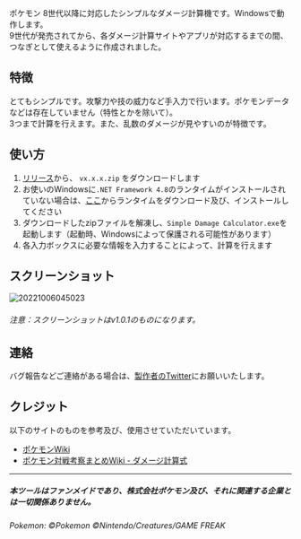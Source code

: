 ポケモン 8世代以降に対応したシンプルなダメージ計算機です。Windowsで動作します。  
9世代が発売されてから、各ダメージ計算サイトやアプリが対応するまでの間、つなぎとして使えるように作成されました。

## 特徴
とてもシンプルです。攻撃力や技の威力など手入力で行います。ポケモンデータなどは存在していません（特性とかを除いて）。  
3つまで計算を行えます。また、乱数のダメージが見やすいのが特徴です。

## 使い方
1. [リリース](https://github.com/oyamelon/Simple-Damage-Calculator/releases)から、 ```vx.x.x.zip``` をダウンロードします
2. お使いのWindowsに```.NET Framework 4.8```のランタイムがインストールされていない場合は、[ここ](https://dotnet.microsoft.com/ja-jp/download/dotnet-framework/net48)からランタイムをダウンロード及び、インストールしてください
3. ダウンロードしたzipファイルを解凍し、```Simple Damage Calculator.exe```を起動します（起動時、Windowsによって保護される可能性があります）
4. 各入力ボックスに必要な情報を入力することによって、計算を行えます

## スクリーンショット
![20221006045023](https://user-images.githubusercontent.com/97399080/194150406-de5f9eb9-df5f-4d20-add4-81f18ad78dcd.png)
###### 注意：スクリーンショットはv1.0.1のものになります。

## 連絡
バグ報告などご連絡がある場合は、[製作者のTwitter](https://twitter.com/oyamelon)にお願いいたします。

## クレジット
以下のサイトのものを参考及び、使用させていただいています。
- [ポケモンWiki](https://wiki.xn--rckteqa2e.com/wiki/%E3%83%A1%E3%82%A4%E3%83%B3%E3%83%9A%E3%83%BC%E3%82%B8)
- [ポケモン対戦考察まとめWiki - ダメージ計算式](https://latest.pokewiki.net/%E3%83%80%E3%83%A1%E3%83%BC%E3%82%B8%E8%A8%88%E7%AE%97%E5%BC%8F#modifier_atk)

---

##### 本ツールはファンメイドであり、株式会社ポケモン及び、それに関連する企業とは一切関係ありません。
###### Pokemon: ©Pokemon ©Nintendo/Creatures/GAME FREAK
